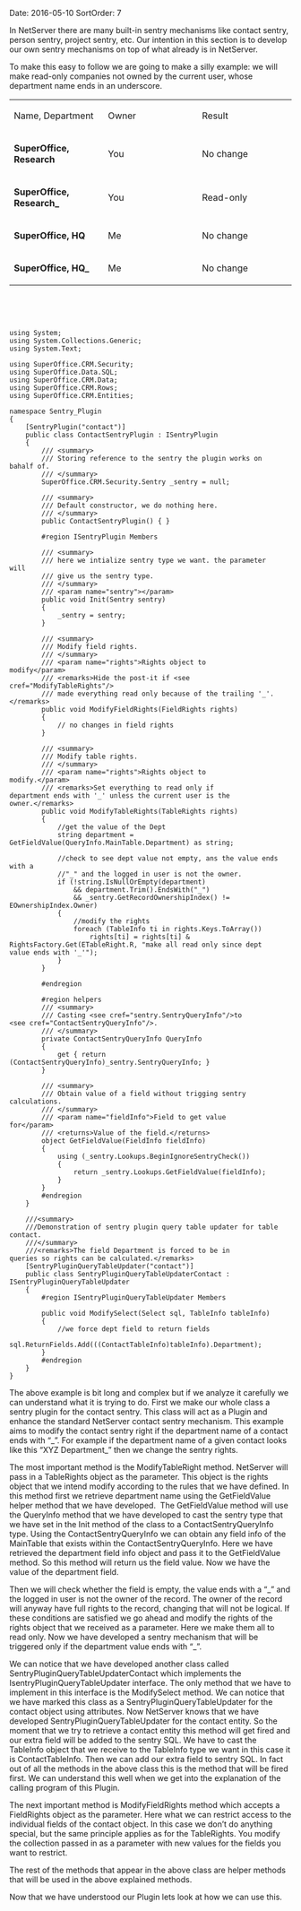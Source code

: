 Date: 2016-05-10
SortOrder: 7

In NetServer there are many built-in sentry mechanisms like contact sentry, person sentry, project sentry, etc. Our intention in this section is to develop our own sentry mechanisms on top of what already is in NetServer.

To make this easy to follow we are going to make a silly example: we will make read-only companies not owned by the current user, whose department name ends in an underscore.

<table>
<colgroup>
<col width="33%" />
<col width="33%" />
<col width="33%" />
</colgroup>
<tbody>
<tr class="odd">
<td><p> Name, Department </p></td>
<td><p> Owner </p></td>
<td><p> Result </p></td>
</tr>
<tr class="even">
<td><p> <strong>SuperOffice, Research</strong> </p></td>
<td><p>You</p></td>
<td><p>No change</p></td>
</tr>
<tr class="odd">
<td><p> <strong>SuperOffice, Research_</strong> </p></td>
<td><p>You</p></td>
<td><p>Read-only</p></td>
</tr>
<tr class="even">
<td><p> <strong>SuperOffice, HQ</strong> </p></td>
<td><p>Me</p></td>
<td><p>No change</p></td>
</tr>
<tr class="odd">
<td><p> <strong>SuperOffice, HQ_</strong> </p></td>
<td><p>Me</p></td>
<td><p>No change</p></td>
</tr>
</tbody>
</table>

 

 

```
using System;
using System.Collections.Generic;
using System.Text;
 
using SuperOffice.CRM.Security;
using SuperOffice.Data.SQL;
using SuperOffice.CRM.Data;
using SuperOffice.CRM.Rows;
using SuperOffice.CRM.Entities;
 
namespace Sentry_Plugin
{
    [SentryPlugin("contact")] 
    public class ContactSentryPlugin : ISentryPlugin
    {
        /// <summary>
        /// Storing reference to the sentry the plugin works on
bahalf of.
        /// </summary>
        SuperOffice.CRM.Security.Sentry _sentry = null;
 
        /// <summary>
        /// Default constructor, we do nothing here.
        /// </summary>
        public ContactSentryPlugin() { }
 
        #region ISentryPlugin Members
 
        /// <summary>
        /// here we intialize sentry type we want. the parameter
will
        /// give us the sentry type.
        /// </summary>
        /// <param name="sentry"></param>
        public void Init(Sentry sentry)
        {
            _sentry = sentry;
        }
 
        /// <summary>
        /// Modify field rights.
        /// </summary>
        /// <param name="rights">Rights object to
modify</param>
        /// <remarks>Hide the post-it if <see
cref="ModifyTableRights"/>
        /// made everything read only because of the trailing '_'.
</remarks>
        public void ModifyFieldRights(FieldRights rights)
        {
            // no changes in field rights
        }
 
        /// <summary>
        /// Modify table rights.
        /// </summary>
        /// <param name="rights">Rights object to
modify.</param>
        /// <remarks>Set everything to read only if
department ends with '_' unless the current user is the
owner.</remarks>
        public void ModifyTableRights(TableRights rights)
        {
            //get the value of the Dept
            string department =
GetFieldValue(QueryInfo.MainTable.Department) as string;
            
            //check to see dept value not empty, ans the value ends
with a
            //"_" and the logged in user is not the owner.
            if (!string.IsNullOrEmpty(department) 
                && department.Trim().EndsWith("_") 
                && _sentry.GetRecordOwnershipIndex() !=
EOwnershipIndex.Owner)
            {
                //modify the rights
                foreach (TableInfo ti in rights.Keys.ToArray())
                    rights[ti] = rights[ti] &
RightsFactory.Get(ETableRight.R, "make all read only since dept
value ends with '_'");
            }
        }
 
        #endregion
 
        #region helpers
        /// <summary>
        /// Casting <see cref="sentry.SentryQueryInfo"/>to
<see cref="ContactSentryQueryInfo"/>.
        /// </summary>
        private ContactSentryQueryInfo QueryInfo
        {
            get { return
(ContactSentryQueryInfo)_sentry.SentryQueryInfo; }
        }
 
        /// <summary>
        /// Obtain value of a field without trigging sentry
calculations.
        /// </summary>
        /// <param name="fieldInfo">Field to get value
for</param>
        /// <returns>Value of the field.</returns>
        object GetFieldValue(FieldInfo fieldInfo)
        {
            using (_sentry.Lookups.BeginIgnoreSentryCheck())
            {
                return _sentry.Lookups.GetFieldValue(fieldInfo);
            }
        }
        #endregion
    }
 
    ///<summary>
    ///Demonstration of sentry plugin query table updater for table
contact.
    ///</summary>
    ///<remarks>The field Department is forced to be in
queries so rights can be calculated.</remarks>
    [SentryPluginQueryTableUpdater("contact")]
    public class SentryPluginQueryTableUpdaterContact :
ISentryPluginQueryTableUpdater
    {
        #region ISentryPluginQueryTableUpdater Members
 
        public void ModifySelect(Select sql, TableInfo tableInfo)
        {
            //we force dept field to return fields
           
sql.ReturnFields.Add(((ContactTableInfo)tableInfo).Department);
        }
        #endregion
    }
}
```

The above example is bit long and complex but if we analyze it carefully we can understand what it is trying to do. First we make our whole class a sentry plugin for the contact sentry. This class will act as a Plugin and enhance the standard NetServer contact sentry mechanism. This example aims to modify the contact sentry right if the department name of a contact ends with “\_”. For example if the department name of a given contact looks like this “XYZ Department\_” then we change the sentry rights.

The most important method is the ModifyTableRight method. NetServer will pass in a TableRights object as the parameter. This object is the rights object that we intend modify according to the rules that we have defined. In this method first we retrieve department name using the GetFieldValue helper method that we have developed.  The GetFieldValue method will use the QueryInfo method that we have developed to cast the sentry type that we have set in the Init method of the class to a ContactSentryQueryInfo type. Using the ContactSentryQueryInfo we can obtain any field info of the MainTable that exists within the ContactSentryQueryInfo. Here we have retrieved the department field info object and pass it to the GetFieldValue method. So this method will return us the field value. Now we have the value of the department field.

Then we will check whether the field is empty, the value ends with a “\_” and the logged in user is not the owner of the record. The owner of the record will anyway have full rights to the record, changing that will not be logical. If these conditions are satisfied we go ahead and modify the rights of the rights object that we received as a parameter. Here we make them all to read only. Now we have developed a sentry mechanism that will be triggered only if the department value ends with “\_”.

We can notice that we have developed another class called SentryPluginQueryTableUpdaterContact which implements the IsentryPluginQueryTableUpdater interface. The only method that we have to implement in this interface is the ModifySelect method. We can notice that we have marked this class as a SentryPluginQueryTableUpdater for the contact object using attributes. Now NetServer knows that we have developed SentryPluginQueryTableUpdater for the contact entity. So the moment that we try to retrieve a contact entity this method will get fired and our extra field will be added to the sentry SQL. We have to cast the TableInfo object that we receive to the TableInfo type we want in this case it is ContactTableInfo. Then we can add our extra field to sentry SQL. In fact out of all the methods in the above class this is the method that will be fired first. We can understand this well when we get into the explanation of the calling program of this Plugin.

The next important method is ModifyFieldRights method which accepts a FieldRights object as the parameter. Here what we can restrict access to the individual fields of the contact object. In this case we don’t do anything special, but the same principle applies as for the TableRights. You modify the collection passed in as a parameter with new values for the fields you want to restrict.

The rest of the methods that appear in the above class are helper methods that will be used in the above explained methods.

Now that we have understood our Plugin lets look at how we can use this.
